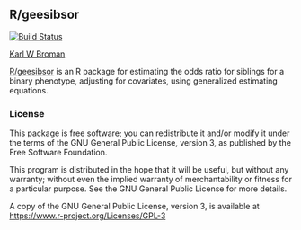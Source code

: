## R/geesibsor

[![Build Status](https://travis-ci.org/kbroman/geesibsor.svg?branch=master)](https://travis-ci.org/kbroman/geesibsor)

[Karl W Broman](https://kbroman.org)

[R/geesibsor](https://github.com/kbroman/geesibsor) is an R package for estimating the odds ratio for siblings
for a binary phenotype, adjusting for covariates, using generalized
estimating equations.

### License

This package is free software; you can redistribute it and/or modify it
under the terms of the GNU General Public License, version 3, as
published by the Free Software Foundation.

This program is distributed in the hope that it will be useful, but
without any warranty; without even the implied warranty of
merchantability or fitness for a particular purpose.  See the GNU
General Public License for more details.

A copy of the GNU General Public License, version 3, is available at
<https://www.r-project.org/Licenses/GPL-3>
